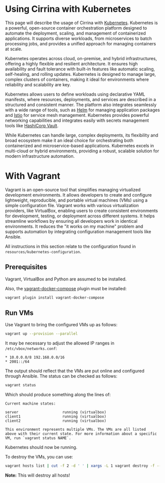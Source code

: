 # Using Cirrina with Kubernetes

This page will describe the usage of Cirrina with [Kubernetes](https://kubernetes.io/). Kubernetes is a powerful, open-source container
orchestration platform designed to automate the deployment, scaling, and management of containerized applications. It supports diverse
workloads, from microservices to batch processing jobs, and provides a unified approach for managing containers at scale.

Kubernetes operates across cloud, on-premise, and hybrid infrastructures, offering a highly flexible and resilient architecture. It ensures
high availability and fault tolerance with built-in features like automatic scaling, self-healing, and rolling updates. Kubernetes is
designed to manage large, complex clusters of containers, making it ideal for environments where reliability and scalability are key.

Kubernetes allows users to define workloads using declarative YAML manifests, where resources, deployments, and services are described in a
structured and consistent manner. The platform also integrates seamlessly with a wide range of tools, such as [Helm](https://helm.sh/) for
managing application packages and [Istio](https://istio.io/) for service mesh management. Kubernetes provides powerful networking
capabilities and integrates easily with secrets management tools like [HashiCorp Vault](https://www.vaultproject.io/).

While Kubernetes can handle large, complex deployments, its flexibility and broad ecosystem make it an ideal choice for orchestrating both
containerized and microservice-based applications. Kubernetes excels in multi-cloud or hybrid environments, providing a robust, scalable
solution for modern infrastructure automation.

# With Vagrant

Vagrant is an open-source tool that simplifies managing virtualized development environments. It allows developers to create and configure
lightweight, reproducible, and portable virtual machines (VMs) using a simple configuration file. Vagrant works with various virtualization
providers, like VirtualBox, enabling users to create consistent environments for development, testing, or deployment across different
systems. It helps streamline workflows by ensuring all developers work in identical environments. It reduces the "it works on my machine"
problem and supports automation by integrating configuration management tools like Ansible.

All instructions in this section relate to the configuration found in `resources/kubernetes-configuration`.

## Prerequisites

Vagrant, VirtualBox and Python are assumed to be installed.

Also, the [vagrant-docker-compose](https://github.com/leighmcculloch/vagrant-docker-compose) plugin must be installed:

```bash
vagrant plugin install vagrant-docker-compose
```

## Run VMs

Use Vagrant to bring the configured VMs up as follows:

```bash
vagrant up --provision --parallel
```

It may be necessary to adjust the allowed IP ranges in `/etc/vbox/networks.conf`:

```
* 10.0.0.0/8 192.168.0.0/16
* 2001::/64
```

The output should reflect that the VMs are put online and configured through Ansible. The status can be checked as follows:

```bash
vagrant status
````

Which should produce something along the lines of:

```
Current machine states:

server                    running (virtualbox)
client1                   running (virtualbox)
client2                   running (virtualbox)

This environment represents multiple VMs. The VMs are all listed
above with their current state. For more information about a specific
VM, run `vagrant status NAME`.
```

Kubernetes should now be running.

To destroy the VMs, you can use:

```bash
vagrant hosts list | cut -f 2 -d ' ' | xargs -L 1 vagrant destroy -f --no-tty
```

**Note:** This will destroy all hosts!